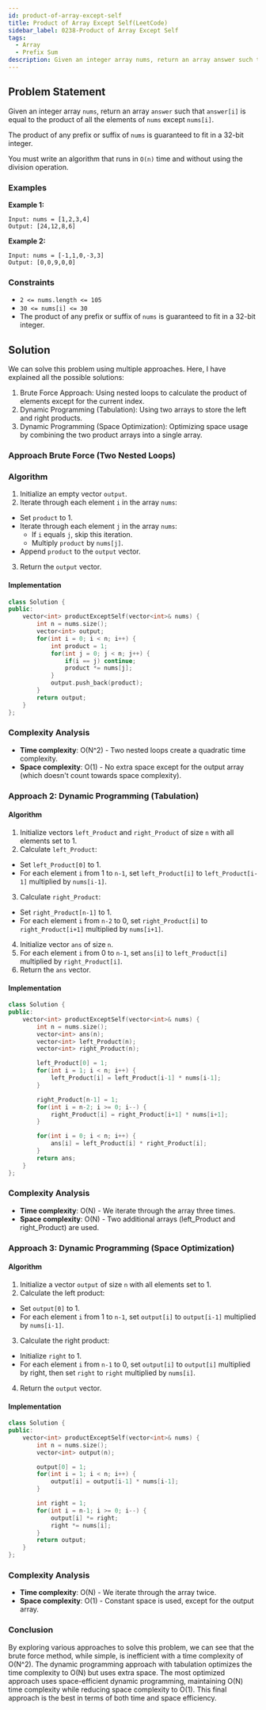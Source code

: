 ```yaml
---
id: product-of-array-except-self
title: Product of Array Except Self(LeetCode)
sidebar_label: 0238-Product of Array Except Self
tags:
  - Array
  - Prefix Sum
description: Given an integer array nums, return an array answer such that answer[i] is equal to the product of all the elements of nums except nums[i].
---
```


## Problem Statement

Given an integer array `nums`, return an array `answer` such that `answer[i]` is equal to the product of all the elements of `nums` except `nums[i]`.

The product of any prefix or suffix of `nums` is guaranteed to fit in a 32-bit integer.

You must write an algorithm that runs in `O(n)` time and without using the division operation.

### Examples

**Example 1:**

```plaintext
Input: nums = [1,2,3,4]
Output: [24,12,8,6]
```

**Example 2:**

```plaintext
Input: nums = [-1,1,0,-3,3]
Output: [0,0,9,0,0]
```

### Constraints

- `2 <= nums.length <= 105`
- `30 <= nums[i] <= 30`
- The product of any prefix or suffix of `nums` is guaranteed to fit in a 32-bit integer.

## Solution

We can solve this problem using multiple approaches. Here, I have explained all the possible solutions:

1. Brute Force Approach: Using nested loops to calculate the product of elements except for the current index.
2. Dynamic Programming (Tabulation): Using two arrays to store the left and right products.
3. Dynamic Programming (Space Optimization): Optimizing space usage by combining the two product arrays into a single array.

### Approach Brute Force (Two Nested Loops)

### Algorithm
1. Initialize an empty vector `output`.
2. Iterate through each element `i` in the array `nums`:
* Set `product` to 1.
* Iterate through each element `j` in the array `nums`:
  * If `i` equals `j`, skip this iteration.
  * Multiply `product` by `nums[j]`.
* Append `product` to the `output` vector.
3. Return the `output` vector.

#### Implementation

```C++
class Solution {
public:
    vector<int> productExceptSelf(vector<int>& nums) {
        int n = nums.size();
        vector<int> output;
        for(int i = 0; i < n; i++) {
            int product = 1;
            for(int j = 0; j < n; j++) {
                if(i == j) continue;
                product *= nums[j];
            }
            output.push_back(product);
        }
        return output;
    }
};
```

### Complexity Analysis

- **Time complexity**: O(N^2) - Two nested loops create a quadratic time complexity.
- **Space complexity**: O(1) - No extra space except for the output array (which doesn't count towards space complexity).

### Approach 2: Dynamic Programming (Tabulation)

#### Algorithm

1. Initialize vectors `left_Product` and `right_Product` of size `n` with all elements set to 1.
2. Calculate `left_Product`:
* Set `left_Product[0]` to 1.
* For each element `i` from 1 to `n-1`, set `left_Product[i]` to `left_Product[i-1]` multiplied by `nums[i-1]`.
3. Calculate `right_Product`:
* Set `right_Product[n-1]` to 1.
* For each element `i` from `n-2` to 0, set `right_Product[i]` to `right_Product[i+1]` multiplied by `nums[i+1]`.
4. Initialize vector `ans` of size `n`.
5. For each element `i` from 0 to `n-1`, set `ans[i]` to `left_Product[i]` multiplied by `right_Product[i]`.
6. Return the `ans` vector.
  
#### Implementation 

```C++
class Solution {
public:
    vector<int> productExceptSelf(vector<int>& nums) {
        int n = nums.size();
        vector<int> ans(n);
        vector<int> left_Product(n);
        vector<int> right_Product(n);

        left_Product[0] = 1;
        for(int i = 1; i < n; i++) {
            left_Product[i] = left_Product[i-1] * nums[i-1];
        }

        right_Product[n-1] = 1;
        for(int i = n-2; i >= 0; i--) {
            right_Product[i] = right_Product[i+1] * nums[i+1];
        }

        for(int i = 0; i < n; i++) {
            ans[i] = left_Product[i] * right_Product[i];
        }
        return ans;
    }
};
```

### Complexity Analysis

- **Time complexity**: O(N) - We iterate through the array three times.
- **Space complexity**: O(N) - Two additional arrays (left_Product and right_Product) are used.

### Approach 3: Dynamic Programming (Space Optimization)

#### Algorithm

1. Initialize a vector `output` of size `n` with all elements set to 1.
2. Calculate the left product:
* Set `output[0]` to 1.
* For each element `i` from 1 to `n-1`, set `output[i]` to `output[i-1]` multiplied by `nums[i-1]`.
3. Calculate the right product:
* Initialize `right` to 1.
* For each element `i` from `n-1` to 0, set `output[i]` to `output[i]` multiplied by right, then set `right` to `right` multiplied by `nums[i]`.
4. Return the `output` vector.

#### Implementation 

```C++
class Solution {
public:
    vector<int> productExceptSelf(vector<int>& nums) {
        int n = nums.size();
        vector<int> output(n);

        output[0] = 1;
        for(int i = 1; i < n; i++) {
            output[i] = output[i-1] * nums[i-1];
        }

        int right = 1;
        for(int i = n-1; i >= 0; i--) {
            output[i] *= right;
            right *= nums[i];
        }
        return output;
    }
};
```

### Complexity Analysis

- **Time complexity**: O(N) - We iterate through the array twice.
- **Space complexity**: O(1) - Constant space is used, except for the output array.

### Conclusion

By exploring various approaches to solve this problem, we can see that the brute force method, while simple, is inefficient with a time complexity of O(N^2). The dynamic programming approach with tabulation optimizes the time complexity to O(N) but uses extra space. The most optimized approach uses space-efficient dynamic programming, maintaining O(N) time complexity while reducing space complexity to O(1). This final approach is the best in terms of both time and space efficiency.
